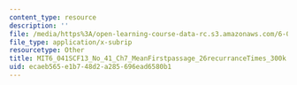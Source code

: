 ```yaml
---
content_type: resource
description: ''
file: /media/https%3A/open-learning-course-data-rc.s3.amazonaws.com/6-041sc-probabilistic-systems-analysis-and-applied-probability-fall-2013/ecaeb565e1b748d2a285696ead6580b1_MIT6_041SCF13_No_41_Ch7_MeanFirstpassage_26recurranceTimes_300k.srt
file_type: application/x-subrip
resourcetype: Other
title: MIT6_041SCF13_No_41_Ch7_MeanFirstpassage_26recurranceTimes_300k.srt
uid: ecaeb565-e1b7-48d2-a285-696ead6580b1
---
```

